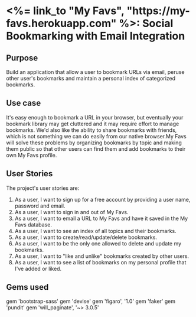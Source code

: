 <h1><%= link_to "My Favs", "https://my-favs.herokuapp.com" %>: Social Bookmarking with Email Integration</h1>

<h2>Purpose</h2> 

Build an application that allow a user to bookmark URLs via email, peruse other user's bookmarks and maintain a personal index of categorized bookmarks.

<h2>Use case</h2>

It's easy enough to bookmark a URL in your browser, but eventually your bookmark library may get cluttered and it may require effort to manage bookmarks. We'd also like the ability to share bookmarks with friends, which is not something we can do easily from our native browser.My Favs will solve these problems by organizing bookmarks by topic and making them public so that other users can find them and add bookmarks to their own My Favs profile.

<h2>User Stories</h2>

The project's user stories are:

<ol>
<li>As a user, I want to sign up for a free account by providing a user name, password and email.</li> 
<li>As a user, I want to sign in and out of My Favs.</li> 
<li>As a user, I want to email a URL to My Favs and have it saved in the My Favs database.</li> 
<li>As a user, I want to see an index of all topics and their bookmarks.</li> 
<li>As a user, I want to create/read/update/delete bookmarks.</li> 
<li>As a user, I want to be the only one allowed to delete and update my bookmarks.</li> 
<li>As a user, I want to "like and unlike" bookmarks created by other users.</li> 
<li>As a user, I want to see a list of bookmarks on my personal profile that I've added or liked.</li>
</ol>

<h2>Gems used</h2>
gem 'bootstrap-sass'
gem 'devise'
gem 'figaro', '1.0'
gem 'faker'
gem 'pundit'
gem 'will_paginate', '~> 3.0.5'